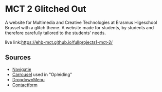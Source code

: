 # MCT 2 Glitched Out

A website for Multimedia and Creative Technologies at Erasmus Higeschool Brussel with a glitch theme. A website made for students, by students and therefore carefully tailored to the students' needs.

live link:https://ehb-mct.github.io/fullprojects1-mct-2/

## Sources

- [Navigatie](https://youtu.be/lLPoX0nUmyc?si=RAwsVvSwQrWzuWR5)
- [Carrousel](https://www.w3schools.com/howto/howto_js_slideshow.asp) used in "Opleiding"
- [DropdownMenu](https://www.w3schools.com/howto/tryit.asp?filename=tryhow_js_mobile_navbar_hor)
- [Contactform](https://web3forms.com/platforms/html-contact-form#step__1)

